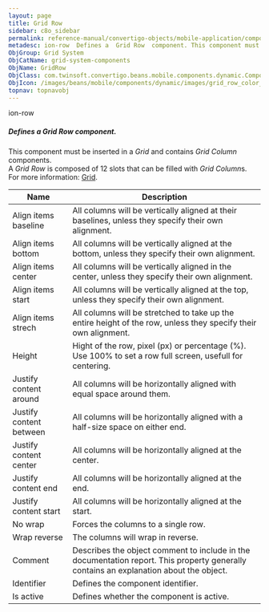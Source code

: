 ```yaml
---
layout: page
title: Grid Row
sidebar: c8o_sidebar
permalink: reference-manual/convertigo-objects/mobile-application/components/grid-system-components/grid-row/
metadesc: ion-row  Defines a  Grid Row  component. This component must be inserted in a  Grid  and contains  Grid Column  components. A  Grid Row  is composed o
ObjGroup: Grid System
ObjCatName: grid-system-components
ObjName: GridRow
ObjClass: com.twinsoft.convertigo.beans.mobile.components.dynamic.ComponentManager$1
ObjIcon: /images/beans/mobile/components/dynamic/images/grid_row_color_32x32.png
topnav: topnavobj
---
```

ion-row<br/>

##### Defines a <i>Grid Row</i> component.<br/>
This component must be inserted in a <i>Grid</i> and contains <i>Grid Column</i> components.<br/>
A <i>Grid Row</i> is composed of 12 slots that can be filled with <i>Grid Column</i>s.<br/>
 For more information: <a href='https://ionicframework.com/docs/v3/components/#grid' target='_blank'>Grid</a>.

Name | Description 
--- | ---
Align items baseline | All columns will be vertically aligned at their baselines, unless they specify their own alignment.
Align items bottom | All columns will be vertically aligned at the bottom, unless they specify their own alignment.
Align items center | All columns will be vertically aligned in the center, unless they specify their own alignment.
Align items start | All columns will be vertically aligned at the top, unless they specify their own alignment.
Align items strech | All columns will be stretched to take up the entire height of the row, unless they specify their own alignment.
Height | Hight of the row, pixel (px) or percentage (%). Use 100% to set a row full screen, usefull for centering.
Justify content around | All columns will be horizontally aligned with equal space around them.
Justify content between | All columns will be horizontally aligned with a half-size space on either end.
Justify content center | All columns will be horizontally aligned at the center.
Justify content end | All columns will be horizontally aligned at the end.
Justify content start | All columns will be horizontally aligned at the start.
No wrap | Forces the columns to a single row.
Wrap reverse | The columns will wrap in reverse.
Comment | Describes the object comment to include in the documentation report.  This property generally contains an explanation about the object. 
Identifier | Defines the component identifier.  
Is active | Defines whether the component is active. 

